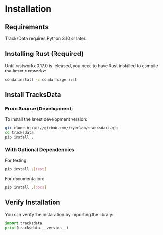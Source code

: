 # Installation

## Requirements

TracksData requires Python 3.10 or later.

## Installing Rust (Required)

Until rustworkx 0.17.0 is released, you need to have Rust installed to compile the latest rustworkx:

```bash
conda install -c conda-forge rust
```

## Install TracksData

### From Source (Development)

To install the latest development version:

```bash
git clone https://github.com/royerlab/tracksdata.git
cd tracksdata
pip install .
```

### With Optional Dependencies

For testing:
```bash
pip install .[test]
```

For documentation:
```bash
pip install .[docs]
```

## Verify Installation

You can verify the installation by importing the library:

```python
import tracksdata
print(tracksdata.__version__)
```
